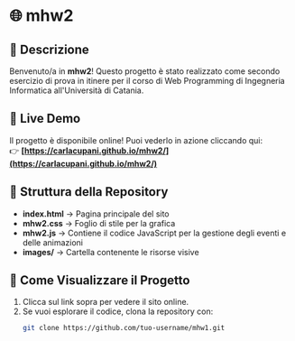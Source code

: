 # 🌐 mhw2

## 📢 Descrizione  
Benvenuto/a in **mhw2**! Questo progetto è stato realizzato come secondo esercizio di prova in itinere per il corso di Web Programming di Ingegneria Informatica all'Università di Catania.

## 🔗 Live Demo 
Il progetto è disponibile online! Puoi vederlo in azione cliccando qui:  
👉 **[https://carlacupani.github.io/mhw2/](https://carlacupani.github.io/mhw2/)**

## 📁 Struttura della Repository  
- **index.html** → Pagina principale del sito  
- **mhw2.css** → Foglio di stile per la grafica
- **mhw2.js** → Contiene il codice JavaScript per la gestione degli eventi e delle animazioni
- **images/** → Cartella contenente le risorse visive 

## 🚀 Come Visualizzare il Progetto  
1. Clicca sul link sopra per vedere il sito online.  
2. Se vuoi esplorare il codice, clona la repository con:  
   ```bash
   git clone https://github.com/tuo-username/mhw1.git
